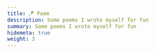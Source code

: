 ```yaml
---
title: 🪁 Poem
description: Some poems I wrote myself for fun
summary: Some poems I wrote myself for fun
hidemeta: true
weight: 3
---
```

